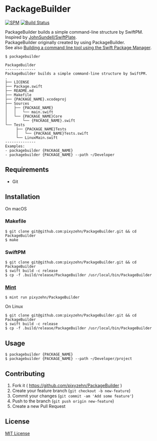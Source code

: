 # PackageBuilder
[![SPM](https://img.shields.io/badge/spm-compatible-brightgreen.svg?style=for-the-badge)](https://github.com/apple/swift-package-manager)
[![Build Status](https://img.shields.io/travis/pixyzehn/PackageBuilder/master?style=for-the-badge)](https://travis-ci.com/pixyzehn/PackageBuilder)

PackageBuilder builds a simple command-line structure by SwiftPM. Inspired by [JohnSundell/SwiftPlate](https://github.com/JohnSundell/SwiftPlate).  
PackageBuilder originally created by using PackageBuilder.  
See also [Building a command line tool using the Swift Package Manager](https://www.swiftbysundell.com/posts/building-a-command-line-tool-using-the-swift-package-manager).

```console
$ packagebuilder

PackageBuilder
--------------
PackageBuilder builds a simple command-line structure by SwiftPM.
.
├── LICENSE
├── Package.swift
├── README.md
├── Makefile
├── {PACKAGE_NAME}.xcodeproj
├── Sources
│   ├── {PACKAGE_NAME}
│   │   └── main.swift
│   └── {PACKAGE_NAME}Core
│       └── {PACKAGE_NAME}.swift
└── Tests
     ├── {PACKAGE_NAME}Tests
     │   └── {PACKAGE_NAME}Tests.swift
     └── LinuxMain.swift
--------------
Examples:
- packagebuilder {PACKAGE_NAME}
- packagebuilder {PACKAGE_NAME} --path ~/Developer
```

## Requirements

- Git

## Installation

On macOS

### Makefile

```console
$ git clone git@github.com:pixyzehn/PackageBuilder.git && cd PackageBuilder
$ make
```

### SwiftPM

```console
$ git clone git@github.com:pixyzehn/PackageBuilder.git && cd PackageBuilder
$ swift build -c release
$ cp -f .build/release/PackageBuilder /usr/local/bin/PackageBuilder
```

### [Mint](https://github.com/yonaskolb/mint)
```console
$ mint run pixyzehn/PackageBuilder
```

On Linux

```console
$ git clone git@github.com:pixyzehn/PackageBuilder.git && cd PackageBuilder
$ swift build -c release
$ cp -f .build/release/PackageBuilder /usr/local/bin/PackageBuilder
```

## Usage

```console
$ packagebuilder {PACKAGE_NAME}
$ packagebuilder {PACKAGE_NAME} --path ~/Developer/project
```

## Contributing

1. Fork it ( https://github.com/pixyzehn/PackageBuilder )
2. Create your feature branch (`git checkout -b new-feature`)
3. Commit your changes (`git commit -am 'Add some feature'`)
4. Push to the branch (`git push origin new-feature`)
5. Create a new Pull Request

## License
[MIT License](https://github.com/pixyzehn/PackageBuilder/blob/master/LICENSE)
